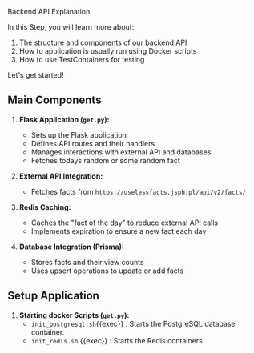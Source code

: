 Backend API Explanation

In this Step, you will learn more about:

1. The structure and components of our backend API
2. How to application is usually run using Docker scripts 
3. How to use TestContainers for testing

Let's get started!

## Main Components

1. **Flask Application (`get.py`):**
   - Sets up the Flask application
   - Defines API routes and their handlers
   - Manages interactions with external API and databases
   - Fetches todays random or some random fact 
   
2. **External API Integration:**
   - Fetches facts from `https://uselessfacts.jsph.pl/api/v2/facts/`

3. **Redis Caching:**
   - Caches the "fact of the day" to reduce external API calls
   - Implements expiration to ensure a new fact each day

4. **Database Integration (Prisma):**
   - Stores facts and their view counts
   - Uses upsert operations to update or add facts

## Setup Application

1. **Starting docker Scripts (`get.py`):**
    - `init_postgresql.sh`{{exec}} : Starts the PostgreSQL database container.
    - `init_redis.sh` {{exec}} : Starts the Redis containers. 

